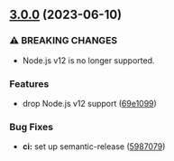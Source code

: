 ## [3.0.0](https://github.com/KenanY/binomial-pmf/compare/2.0.0...3.0.0) (2023-06-10)


### ⚠ BREAKING CHANGES

* Node.js v12 is no longer supported.

### Features

* drop Node.js v12 support ([69e1099](https://github.com/KenanY/binomial-pmf/commit/69e1099f161ea78b3aa998173cbe4d275d229eab))


### Bug Fixes

* **ci:** set up semantic-release ([5987079](https://github.com/KenanY/binomial-pmf/commit/598707984e581b9b3b5e7996fd34bbea8c252253))
